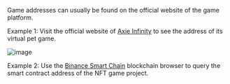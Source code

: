 Game addresses can usually be found on the official website of the game platform.

Example 1: Visit the official website of [Axie Infinity](https://axieinfinity.com/) to see the address of its virtual pet game.

![image](https://docs.codatta.io/~gitbook/image?url=https%3A%2F%2F1881594289-files.gitbook.io%2F%7E%2Ffiles%2Fv0%2Fb%2Fgitbook-x-prod.appspot.com%2Fo%2Fspaces%252F1R7hte14lgxgSWN8B4ik%252Fuploads%252FKx1KpwQV2LHC6hdCasr1%252Fimage.png%3Falt%3Dmedia%26token%3D3346e5c3-0e92-4a53-bf88-864b745fdcf2&width=768&dpr=4&quality=100&sign=bd3f74cf&sv=1)

Example 2: Use the [Binance Smart Chain](https://www.bnbchain.org/en/bnb-smart-chain) blockchain browser to query the smart contract address of the NFT game project.